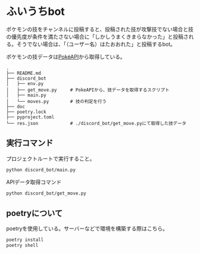 # ふいうちbot

ポケモンの技をチャンネルに投稿すると、投稿された技が攻撃技でない場合と技の優先度が条件を満たさない場合に「しかしうまくきまらなかった」と投稿される。そうでない場合は、「（ユーザー名）はたおおれた」と投稿するbot。

ポケモンの技データは[PokéAPI](https://pokeapi.co/)から取得している。

```text
.
├── README.md
├── discord_bot
│   ├── env.py
│   ├── get_move.py     # PokeAPIから、技データを取得するスクリプト
│   ├── main.py
│   └── moves.py        # 技の判定を行う
├── doc
├── poetry.lock
├── pyproject.toml
└── res.json            # ./discord_bot/get_move.pyにて取得した技データ
```

## 実行コマンド

プロジェクトルートで実行すること。

```bash
python discord_bot/main.py
```

APIデータ取得コマンド

```bash
python discord_bot/get_move.py
```

## poetryについて

poetryを使用している。サーバーなどで環境を構築する際はこちら。

```bash
poetry install
poetry shell
```